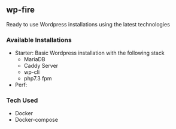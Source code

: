 wp-fire
---

Ready to use Wordpress installations using the latest technologies

### Available Installations

* Starter: Basic Wordpress installation with the following stack
    * MariaDB
    * Caddy Server
    * wp-cli
    * php7.3 fpm
* Perf:


### Tech Used

* Docker
* Docker-compose
